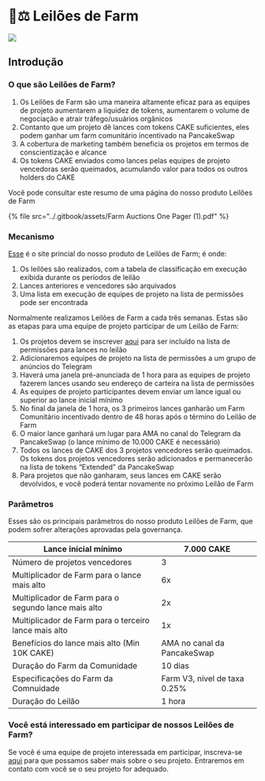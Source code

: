 # 🧑⚖ Leilões de Farm

![](https://1397868517-files.gitbook.io/\~/files/v0/b/gitbook-x-prod.appspot.com/o/spaces%2F-MHREX7DHcljbY5IkjgJ-1972196547%2Fuploads%2FuoZZgi1vfRY1Pux4ATO5%2Fdocs%20masthead.png?alt=media\&token=d3a6efd0-3099-4a5d-83f3-147b426e1274)

## Introdução

### O que são Leilões de Farm?

1. Os Leilões de Farm são uma maneira altamente eficaz para as equipes de projeto aumentarem a liquidez de tokens, aumentarem o volume de negociação e atrair tráfego/usuários orgânicos&#x20;
2. Contanto que um projeto dê lances com tokens CAKE suficientes, eles podem ganhar um farm comunitário incentivado na PancakeSwap&#x20;
3. A cobertura de marketing também beneficia os projetos em termos de conscientização e alcance&#x20;
4. Os tokens CAKE enviados como lances pelas equipes de projeto vencedoras serão queimados, acumulando valor para todos os outros holders do CAKE&#x20;

Você pode consultar este resumo de uma página do nosso produto Leilões de Farm​

{% file src="../.gitbook/assets/Farm Auctions One Pager (1).pdf" %}

### Mecanismo

[Esse](https://pancakeswap.finance/farms/auction) é o site princial do nosso produto de Leilões de Farm; é onde:

1. Os leilões são realizados, com a tabela de classificação em execução exibida durante os períodos de leilão
2. Lances anteriores e vencedores são arquivados
3. Uma lista em execução de equipes de projeto na lista de permissões pode ser encontrada

Normalmente realizamos Leilões de Farm a cada três semanas. Estas são as etapas para uma equipe de projeto participar de um Leilão de Farm:

1. Os projetos devem se inscrever [aqui](https://docs.google.com/forms/d/e/1FAIpQLSfQNsAfh98SAfcqJKR3is2hdvMRdnvfd2F3Hql96vXHgIi3Bw/viewform) para ser incluído na lista de permissões para lances no leilão
2. Adicionaremos equipes de projeto na lista de permissões a um grupo de anúncios do Telegram
3. Haverá uma janela pré-anunciada de 1 hora para as equipes de projeto fazerem lances usando seu endereço de carteira na lista de permissões
4. As equipes de projeto participantes devem enviar um lance igual ou superior ao lance inicial mínimo
5. No final da janela de 1 hora, os 3 primeiros lances ganharão um Farm Comunitário incentivado dentro de 48 horas após o término do Leilão de Farm
6. O maior lance ganhará um lugar para AMA no canal do Telegram da PancakeSwap (o lance mínimo de 10.000 CAKE é necessário)
7. Todos os lances de CAKE dos 3 projetos vencedores serão queimados. Os tokens dos projetos vencedores serão adicionados e permanecerão na lista de tokens “Extended” da PancakeSwap
8. Para projetos que não ganharam, seus lances em CAKE serão devolvidos, e você poderá tentar novamente no próximo Leilão de Farm

### Parâmetros

Esses são os principais parâmetros do nosso produto Leilões de Farm, que podem sofrer alterações aprovadas pela governança.

| Lance inicial mínimo                                  | 7.000 CAKE                    |
| ----------------------------------------------------- | ----------------------------- |
| Número de projetos vencedores                         | 3                             |
| Multiplicador de Farm para o lance mais alto          | 6x                            |
| Multiplicador de Farm para o segundo lance mais alto  | 2x                            |
| Multiplicador de Farm para o terceiro lance mais alto | 1x                            |
| Benefícios do lance mais alto (Min 10K CAKE)          | AMA no canal da PancakeSwap   |
| Duração do Farm da Comunidade                         | 10 dias                       |
| Especificações do Farm da Comnuidade                  | Farm V3, nível de taxa 0.25%  |
| Duração do Leilão                                     | 1 hora                        |

### Você está interessado em participar de nossos Leilões de Farm?&#x20;

Se você é uma equipe de projeto interessada em participar, inscreva-se [aqui](https://docs.google.com/forms/d/e/1FAIpQLSfQNsAfh98SAfcqJKR3is2hdvMRdnvfd2F3Hql96vXHgIi3Bw/viewform) para que possamos saber mais sobre o seu projeto. Entraremos em contato com você se o seu projeto for adequado.

